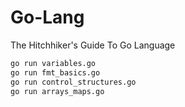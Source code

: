Go-Lang
=======

The Hitchhiker's Guide To Go Language

```bash
go run variables.go
go run fmt_basics.go
go run control_structures.go
go run arrays_maps.go
```